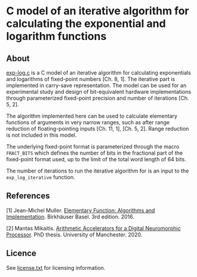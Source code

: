 # C model of an iterative algorithm for calculating the exponential and logarithm functions

## About

[exp-log.c](exp-log-c) is a C model of an iterative algorithm for calculating exponentials and logarithms of fixed-point numbers [Ch. 8, 1]. The iterative part is implemented in carry-save representation. The model can be used for an experimental study and design of bit-equivalent hardware implementations through parameterized fixed-point precision and number of iterations [Ch. 5, 2].

The algorithm implemented here can be used to calculate elementary functions of arguments in very narrow ranges, such as after range reduction of floating-pointing inputs [Ch. 11, 1], [Ch. 5, 2]. Range reduction is not included in this model.

The underlying fixed-point format is parameterized through the macro `FRACT_BITS` which defines the number of bits in the fractional part of the fixed-point format used, up to the limit of the total word length of 64 bits.

The number of iterations to run the iterative algorithm for is an input to the `exp_log_iterative` function.

## References

[1] Jean-Michel Muller. [Elementary Function: Algorithms and Implementation](https://www.springer.com/gp/book/9781489979810#aboutBook). Birkhäuser Basel. 3rd edition. 2016.

[2] Mantas Mikaitis. [Arithmetic Accelerators for a Digital Neuromorphic Processor](https://www.research.manchester.ac.uk/portal/files/173360010/FULL_TEXT.PDF). PhD thesis. University of Manchester. 2020.

## Licence

See [license.txt](license.txt) for licensing information.
